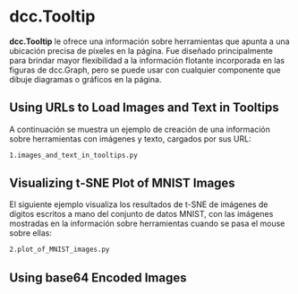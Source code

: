 # dcc.Tooltip

**dcc.Tooltip** le ofrece una información sobre herramientas que apunta a una ubicación precisa de píxeles en la página. Fue diseñado principalmente para brindar mayor flexibilidad a la información flotante incorporada en las figuras de dcc.Graph, pero se puede usar con cualquier componente que dibuje diagramas o gráficos en la página.

## Using URLs to Load Images and Text in Tooltips

A continuación se muestra un ejemplo de creación de una información sobre herramientas con imágenes y texto, cargados por sus URL:

```bash
1.images_and_text_in_tooltips.py
```

## Visualizing t-SNE Plot of MNIST Images

El siguiente ejemplo visualiza los resultados de t-SNE de imágenes de dígitos escritos a mano del conjunto de datos MNIST, con las imágenes mostradas en la información sobre herramientas cuando se pasa el mouse sobre ellas:

```bash
2.plot_of_MNIST_images.py
```

## Using base64 Encoded Images



